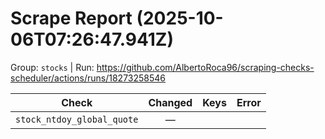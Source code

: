 # Scrape Report (2025-10-06T07:26:47.941Z)

Group: `stocks`  |  Run: https://github.com/AlbertoRoca96/scraping-checks-scheduler/actions/runs/18273258546

| Check | Changed | Keys | Error |
|---|:---:|:--|:--|
| `stock_ntdoy_global_quote` | — |  |  |
